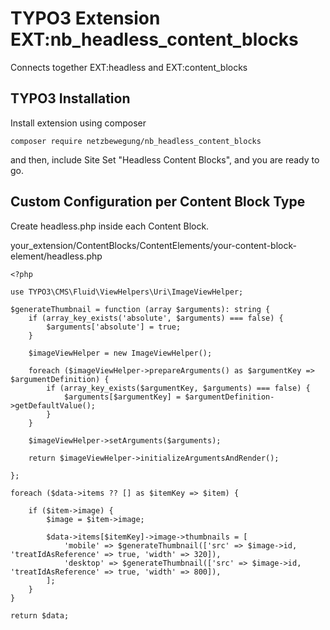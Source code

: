 # TYPO3 Extension EXT:nb_headless_content_blocks
Connects together EXT:headless and EXT:content_blocks

## TYPO3 Installation
Install extension using composer

``composer require netzbewegung/nb_headless_content_blocks``

and then, include Site Set "Headless Content Blocks", and you are ready to go.

## Custom Configuration per Content Block Type

Create headless.php inside each Content Block.

your_extension/ContentBlocks/ContentElements/your-content-block-element/headless.php

```
<?php

use TYPO3\CMS\Fluid\ViewHelpers\Uri\ImageViewHelper;

$generateThumbnail = function (array $arguments): string {
    if (array_key_exists('absolute', $arguments) === false) {
        $arguments['absolute'] = true;
    }

    $imageViewHelper = new ImageViewHelper();

    foreach ($imageViewHelper->prepareArguments() as $argumentKey => $argumentDefinition) {
        if (array_key_exists($argumentKey, $arguments) === false) {
            $arguments[$argumentKey] = $argumentDefinition->getDefaultValue();
        }
    }

    $imageViewHelper->setArguments($arguments);

    return $imageViewHelper->initializeArgumentsAndRender();

};

foreach ($data->items ?? [] as $itemKey => $item) {

    if ($item->image) {
        $image = $item->image;

        $data->items[$itemKey]->image->thumbnails = [
            'mobile' => $generateThumbnail(['src' => $image->id, 'treatIdAsReference' => true, 'width' => 320]),
            'desktop' => $generateThumbnail(['src' => $image->id, 'treatIdAsReference' => true, 'width' => 800]),
        ];
    }
}

return $data;
```
